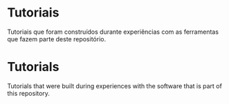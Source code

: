 # Tutoriais
Tutoriais que foram construídos durante experiências com as ferramentas que fazem parte deste repositório.

# Tutorials
Tutorials that were built during experiences with the software that is part of this repository.
